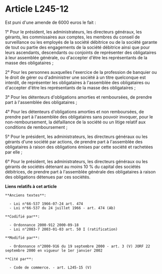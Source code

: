 # Article L245-12

Est puni d'une amende de 6000 euros le fait :

1° Pour le président, les administrateurs, les directeurs généraux, les gérants, les commissaires aux comptes, les membres du
conseil de surveillance ou les employés de la société débitrice ou de la société garante de tout ou partie des engagements de
la société débitrice ainsi que pour leurs ascendants, descendants ou conjoints de représenter des obligataires à leur
assemblée générale, ou d'accepter d'être les représentants de la masse des obligataires ;

2° Pour les personnes auxquelles l'exercice de la profession de banquier ou le droit de gérer ou d'administrer une société à
un titre quelconque est interdit, de représenter les obligataires à l'assemblée des obligataires ou d'accepter d'être les
représentants de la masse des obligataires ;

3° Pour les détenteurs d'obligations amorties et remboursées, de prendre part à l'assemblée des obligataires ;

4° Pour les détenteurs d'obligations amorties et non remboursées, de prendre part à l'assemblée des obligataires sans pouvoir
invoquer, pour le non-remboursement, la défaillance de la société ou un litige relatif aux conditions de remboursement ;

5° Pour le président, les administrateurs, les directeurs généraux ou les gérants d'une société par actions, de prendre part
à l'assemblée des obligataires à raison des obligations émises par cette société et rachetées par elle ;

6° Pour le président, les administrateurs, les directeurs généraux ou les gérants de sociétés détenant au moins 10 % du
capital des sociétés débitrices, de prendre part à l'assemblée générale des obligataires à raison des obligations détenues
par ces sociétés.

**Liens relatifs à cet article**

	**Anciens textes**:

	  - Loi n°66-537 1966-07-24 art. 474
	  - Loi n°66-537 du 24 juillet 1966 - art. 474 (Ab)

	**Codifié par**:

	  - Ordonnance 2000-912 2000-09-18
	  - Loi n°2003-7 2003-01-03 art. 50 I (ratification)

	**Modifié par**:

	  - Ordonnance n°2000-916 du 19 septembre 2000 - art. 3 (V) JORF 22 septembre 2000 en vigueur le 1er janvier 2002

	**Cité par**:

	  - Code de commerce. - art. L245-15 (V)
